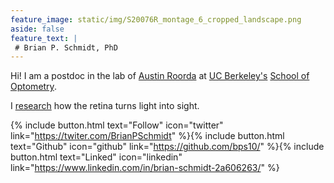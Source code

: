 ```yaml
---
feature_image: static/img/S20076R_montage_6_cropped_landscape.png
aside: false
feature_text: |
 # Brian P. Schmidt, PhD
---
```


Hi! I am a postdoc in the lab of [Austin Roorda][RoordaLab] at [UC Berkeley's][UCB] [School of Optometry][Opto]. 

I [research][research] how the retina turns light into sight.

{% include button.html text="Follow" icon="twitter" link="https://twiter.com/BrianPSchmidt" %}{% include button.html text="Github" icon="github" link="https://github.com/bps10/" %}{% include button.html text="Linked" icon="linkedin" link="https://www.linkedin.com/in/brian-schmidt-2a606263/" %}


[research]: /research/
[RoordaLab]: roorda.vision.berkeley.edu
[UCB]: https://www.berkeley.edu/
[Opto]: https://optometry.berkeley.edu/ 
[Neuro]: http://depts.washington.edu/neurogrd/
[NeitzLab]: http://neitzvision.com/


